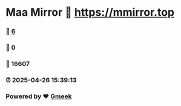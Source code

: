 # Maa Mirror :link: https://mmirror.top 
### :page_facing_up: [6](https://mmirror.top/tag.html) 
### :speech_balloon: 0 
### :hibiscus: 16607 
### :alarm_clock: 2025-04-26 15:39:13 
### Powered by :heart: [Gmeek](https://github.com/Meekdai/Gmeek)
